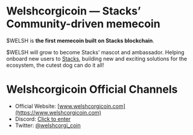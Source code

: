 # Welshcorgicoin — Stacks’ Community-driven memecoin

$WELSH is **the first memecoin built on Stacks blockchain**. 

$WELSH will grow to become Stacks’ mascot and ambassador. Helping onboard new users to [Stacks](htttps://stacks.co), building new and exciting solutions for the ecosystem, the cutest dog can do it all!

Welshcorgicoin Official Channels
================================
* Official Website: [www.welshcorgicoin.com](https://www.welshcorgicoin.com)
* Discord: [Click to enter](http://discord.gg/VTdRpW7ckk)
* Twitter: [@welshcorgi_coin](https://twitter.com/welshcorgi_coin)
